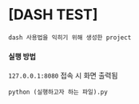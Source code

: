 # [DASH TEST]

    dash 사용법을 익히기 위해 생성한 project
    
#### 실행 방법
```127.0.0.1:8080``` 접속 시 화면 출력됨
    
    python (실행하고자 하는 파일).py 
    
